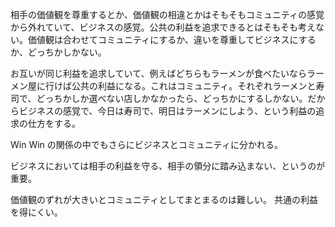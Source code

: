 相手の価値観を尊重するとか、価値観の相違とかはそもそもコミュニティの感覚から外れていて、ビジネスの感覚。公共の利益を追求できるとはそもそも考えない。価値観は合わせてコミュニティにするか、違いを尊重してビジネスにするか、どっちかしかない。

お互いが同じ利益を追求していて、例えばどちらもラーメンが食べたいならラーメン屋に行けば公共の利益になる。これはコミュニティ。それぞれラーメンと寿司で、どっちかしか選べない店しかなかったら、どっちかにするしかない。だからビジネスの感覚で、今日は寿司で、明日はラーメンにしよう、という利益の追求の仕方をする。

Win Win の関係の中でもさらにビジネスとコミュニティに分かれる。

ビジネスにおいては相手の利益を守る、相手の領分に踏み込まない、というのが重要。

価値観のずれが大きいとコミュニティとしてまとまるのは難しい。
共通の利益を得にくい。
